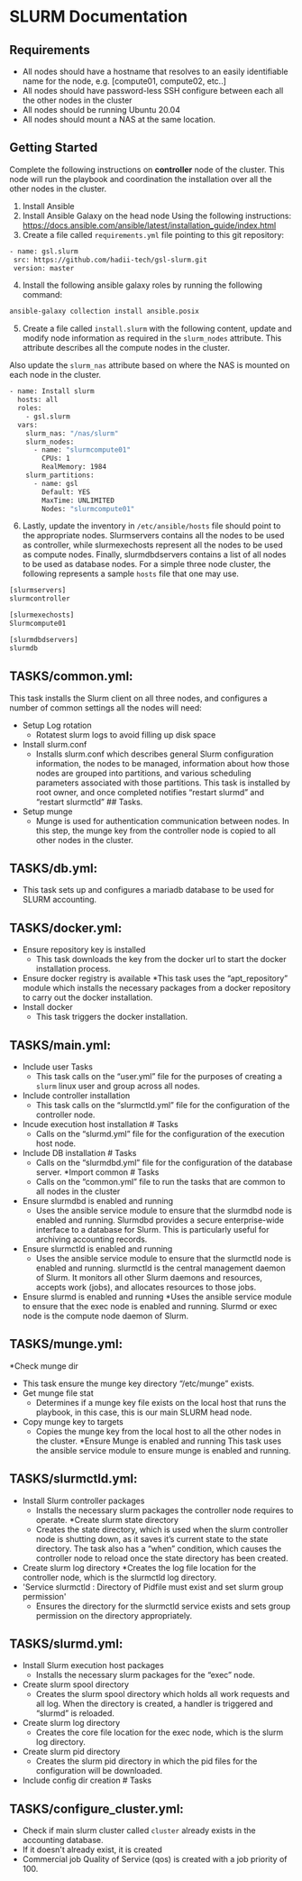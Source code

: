 # SLURM Documentation
## Requirements
* All nodes should have a hostname that resolves to an easily identifiable name for the node, e.g. [compute01, compute02, etc..]
* All nodes should have password-less SSH configure between each all the other nodes in the cluster
* All nodes should be running Ubuntu 20.04
* All nodes should mount a NAS at the same location.

## Getting Started
Complete the following instructions on **controller** node of the cluster. This node will run the playbook and coordination the installation over all the other nodes in the cluster.
1. Install Ansible
2. Install Ansible Galaxy on the head node Using the following instructions: https://docs.ansible.com/ansible/latest/installation_guide/index.html
3. Create a file called `requirements.yml` file pointing to this git repository:

 ```sh
- name: gsl.slurm
  src: https://github.com/hadii-tech/gsl-slurm.git
  version: master

```
4. Install the following ansible galaxy roles by running the following command:
 
 ```sh
ansible-galaxy collection install ansible.posix
```

5. Create a file called `install.slurm` with the following content, update and modify node information as required in the `slurm_nodes` attribute. This attribute describes all the compute nodes in the cluster.

Also update the `slurm_nas` attribute based on where the NAS is mounted on each node in the cluster.
 
 ```sh
- name: Install slurm
   hosts: all
   roles:
     - gsl.slurm
   vars:
     slurm_nas: "/nas/slurm"
     slurm_nodes:
       - name: "slurmcompute01"
         CPUs: 1
         RealMemory: 1984
     slurm_partitions:
       - name: gsl
         Default: YES
         MaxTime: UNLIMITED
         Nodes: "slurmcompute01"


```
6. Lastly, update the inventory in `/etc/ansible/hosts` file should point to the appropriate nodes. Slurmservers contains all the nodes to be used as controller, while slurmexechosts represent all the nodes to be used as compute nodes. Finally, slurmdbdservers contains a list of all nodes to be used as database nodes. For a simple three node cluster, the following represents a sample `hosts` file that one may use.

 ```sh
[slurmservers]
slurmcontroller

[slurmexechosts]
Slurmcompute01

[slurmdbdservers]
slurmdb

```
 
## TASKS/common.yml:
This task installs the Slurm client on all three nodes, and configures a number of common settings all the nodes will need:
* Setup Log rotation 
  * Rotatest slurm logs to avoid filling up disk space
* Install slurm.conf 
  *	Installs slurm.conf which describes general Slurm configuration information, the nodes to be managed, information about how those nodes are grouped into partitions, and various scheduling parameters associated with those partitions. This task is installed by root owner, and once completed notifies “restart slurmd” and “restart slurmctld” ## Tasks.
* Setup munge
   * Munge is used for authentication communication between nodes. In this step, the munge key from the controller node is copied to all other nodes in the cluster.

## TASKS/db.yml:
* This task sets up and configures a mariadb database to be used for SLURM accounting.

## TASKS/docker.yml:
 * Ensure repository key is installed
     *	This task downloads the key from the docker url to start the docker installation process.
 * Ensure docker registry is available 
     *This task uses the “apt_repository” module which installs the necessary packages from a docker repository to carry out the docker installation.
* Install docker
  * This task triggers the docker installation.


## TASKS/main.yml:
* Include user Tasks
  * This task calls on the “user.yml” file for the purposes of creating a `slurm` linux user and group across all nodes.
* Include controller installation
   * This task calls on the “slurmctld.yml” file for the configuration of the controller node. 
* Incude execution host installation # Tasks
   * Calls on the “slurmd.yml” file for the configuration of the execution host node.
* Include DB installation # Tasks
   * Calls on the “slurmdbd.yml” file for the configuration of the database server.
*Import common # Tasks
   * Calls on the “common.yml” file to run the tasks that are common to all nodes in the cluster
* Ensure slurmdbd is enabled and running
   * Uses the ansible service module to ensure that the slurmdbd node is enabled and running. Slurmdbd provides a secure enterprise-wide interface to a database for Slurm. This is particularly useful for archiving accounting records.
* Ensure slurmctld is enabled and running
   * Uses the ansible service module to ensure that the slurmctld node is enabled and running. slurmctld is the central management daemon of Slurm. It monitors all other Slurm daemons and resources, accepts work (jobs), and allocates resources to those jobs.
* Ensure slurmd is enabled and running
   *Uses the ansible service module to ensure that the exec node is enabled and running. Slurmd or exec node is the compute node daemon of Slurm. 

## TASKS/munge.yml:
*Check munge dir
  * This task ensure the munge key directory “/etc/munge” exists.
* Get munge file stat
   * Determines if a munge key file exists on the local host that runs the playbook, in this case, this is our main SLURM head node.
* Copy munge key to targets
   * Copies the munge key from the local host to all the other nodes in the cluster.
*Ensure Munge is enabled and running
  This task uses the ansible service module to ensure munge is enabled and running.
  
## TASKS/slurmctld.yml:
* Install Slurm controller packages
    * Installs the necessary slurm packages the controller node requires to operate.
*Create slurm state directory
    * Creates the state directory, which is used when the slurm controller node is shutting down, as it saves it’s current state to the state directory. The task also has a “when” condition, which causes the controller node to reload once the state directory has been created.
*  Create slurm log directory
    *Creates the log file location for the controller node, which is the slurmctld log directory. 
* 'Service slurmctld : Directory of Pidfile must exist and set slurm group permission'
   * Ensures the directory for the slurmctld service exists and sets group permission on the directory appropriately. 

## TASKS/slurmd.yml:
* Install Slurm execution host packages
   * Installs the necessary slurm packages for the “exec” node.  
* Create slurm spool directory
    * Creates the slurm spool directory which holds all work requests and all log. When the directory is created, a handler is triggered and “slurmd” is reloaded. 
* Create slurm log directory
    *	Creates the core file location for the exec node, which is the slurm log directory. 
* Create slurm pid directory
    * Creates the slurm pid directory in which the pid files for the configuration will be downloaded. 
* Include config dir creation # Tasks
 
 
## TASKS/configure_cluster.yml:
* Check if main slurm cluster called `cluster` already exists in the accounting database.
* If it doesn't already exist, it is created
* Commercial job Quality of Service (qos) is created with a job priority of 100.

